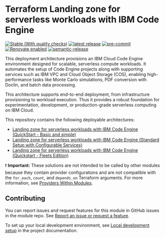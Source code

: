 <!-- Update this title with a descriptive name. Use sentence case. -->
# Terraform Landing zone for serverless workloads with IBM Code Engine

[![Stable (With quality checks)](https://img.shields.io/badge/Status-Stable%20(With%20quality%20checks)-green)](https://terraform-ibm-modules.github.io/documentation/#/badge-status)
[![latest release](https://img.shields.io/github/v/release/terraform-ibm-modules/terraform-ibm-landing-zone-code-engine?logo=GitHub&sort=semver)](https://github.com/terraform-ibm-modules/terraform-ibm-landing-zone-code-engine/releases/latest)
[![pre-commit](https://img.shields.io/badge/pre--commit-enabled-brightgreen?logo=pre-commit&logoColor=white)](https://github.com/pre-commit/pre-commit)
[![Renovate enabled](https://img.shields.io/badge/renovate-enabled-brightgreen.svg)](https://renovatebot.com/)
[![semantic-release](https://img.shields.io/badge/%20%20%F0%9F%93%A6%F0%9F%9A%80-semantic--release-e10079.svg)](https://github.com/semantic-release/semantic-release)


This deployment architecture provisions an IBM Cloud Code Engine environment designed for scalable, serverless compute workloads. It automates the setup of Code Engine projects along with supporting services such as IBM VPC and Cloud Object Storage (COS), enabling high-performance tasks like Monte Carlo simulations, PDF conversion with Doclin, and batch data processing.

This architecture supports end-to-end deployment, from infrastructure provisioning to workload execution. Thus it provides a robust foundation for experimentation, development, or production-grade serverless computing on IBM Cloud.

This repository contains the following deployable architectures:
- [Landing zone for serverless workloads with IBM Code Engine (QuickStart - Basic and simple)](./solutions/fleets-quickstart)
- [Landing zone for serverless workloads with IBM Code Engine (Standard Setup with Configurable Services)](./solutions/fully-configurable)
- [Landing zone for serverless workloads with IBM Code Engine (Quickstart - Fleets Edition)](./solutions/fleets-quickstart)

:exclamation: **Important:** These solutions are not intended to be called by other modules because they contain provider configurations and are not compatible with the `for_each`, `count`, and `depends_on` Terraform arguments. For more information, see [Providers Within Modules](https://developer.hashicorp.com/terraform/language/modules/develop/providers).

<!-- Leave this section as is so that your module has a link to local development environment set-up steps for contributors to follow -->
## Contributing

You can report issues and request features for this module in GitHub issues in the module repo. See [Report an issue or request a feature](https://github.com/terraform-ibm-modules/.github/blob/main/.github/SUPPORT.md).

To set up your local development environment, see [Local development setup](https://terraform-ibm-modules.github.io/documentation/#/local-dev-setup) in the project documentation.
